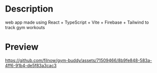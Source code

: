 # Description

web app made using React + TypeScript + Vite + Firebase + Tailwind to track gym workouts

# Preview

https://github.com/filnow/gym-buddy/assets/71509466/8b9fe848-583a-4ff6-91b4-de5f83a3cac3




